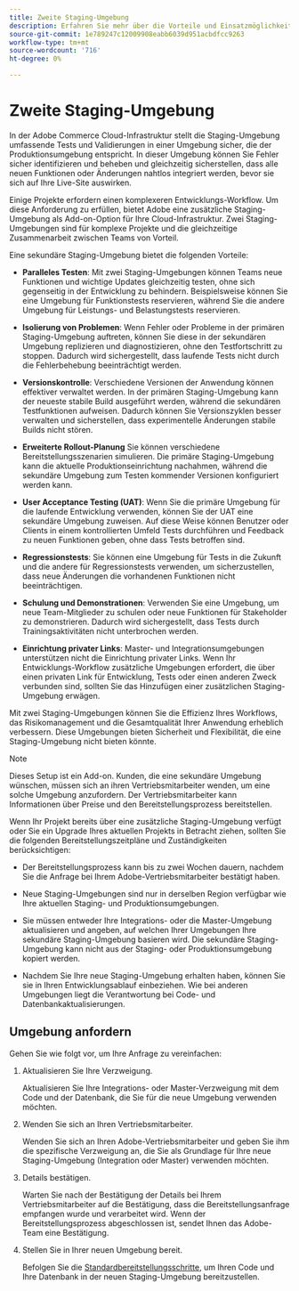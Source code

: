 ```yaml
---
title: Zweite Staging-Umgebung
description: Erfahren Sie mehr über die Vorteile und Einsatzmöglichkeiten einer zweiten Staging-Umgebung für parallele Tests, die Isolierung von Problemen, die Versionskontrolle und mehr.
source-git-commit: 1e789247c12009908eabb6039d951acbdfcc9263
workflow-type: tm+mt
source-wordcount: '716'
ht-degree: 0%

---
```


# Zweite Staging-Umgebung

In der Adobe Commerce Cloud-Infrastruktur stellt die Staging-Umgebung umfassende Tests und Validierungen in einer Umgebung sicher, die der Produktionsumgebung entspricht. In dieser Umgebung können Sie Fehler sicher identifizieren und beheben und gleichzeitig sicherstellen, dass alle neuen Funktionen oder Änderungen nahtlos integriert werden, bevor sie sich auf Ihre Live-Site auswirken.

Einige Projekte erfordern einen komplexeren Entwicklungs-Workflow. Um diese Anforderung zu erfüllen, bietet Adobe eine zusätzliche Staging-Umgebung als Add-on-Option für Ihre Cloud-Infrastruktur. Zwei Staging-Umgebungen sind für komplexe Projekte und die gleichzeitige Zusammenarbeit zwischen Teams von Vorteil.

Eine sekundäre Staging-Umgebung bietet die folgenden Vorteile:

- **Paralleles Testen**: Mit zwei Staging-Umgebungen können Teams neue Funktionen und wichtige Updates gleichzeitig testen, ohne sich gegenseitig in der Entwicklung zu behindern. Beispielsweise können Sie eine Umgebung für Funktionstests reservieren, während Sie die andere Umgebung für Leistungs- und Belastungstests reservieren.

- **Isolierung von Problemen**: Wenn Fehler oder Probleme in der primären Staging-Umgebung auftreten, können Sie diese in der sekundären Umgebung replizieren und diagnostizieren, ohne den Testfortschritt zu stoppen. Dadurch wird sichergestellt, dass laufende Tests nicht durch die Fehlerbehebung beeinträchtigt werden.

- **Versionskontrolle**: Verschiedene Versionen der Anwendung können effektiver verwaltet werden. In der primären Staging-Umgebung kann der neueste stabile Build ausgeführt werden, während die sekundären Testfunktionen aufweisen. Dadurch können Sie Versionszyklen besser verwalten und sicherstellen, dass experimentelle Änderungen stabile Builds nicht stören.

- **Erweiterte Rollout-Planung** Sie können verschiedene Bereitstellungsszenarien simulieren. Die primäre Staging-Umgebung kann die aktuelle Produktionseinrichtung nachahmen, während die sekundäre Umgebung zum Testen kommender Versionen konfiguriert werden kann.

- **User Acceptance Testing (UAT)**: Wenn Sie die primäre Umgebung für die laufende Entwicklung verwenden, können Sie der UAT eine sekundäre Umgebung zuweisen. Auf diese Weise können Benutzer oder Clients in einem kontrollierten Umfeld Tests durchführen und Feedback zu neuen Funktionen geben, ohne dass Tests betroffen sind.

- **Regressionstests**: Sie können eine Umgebung für Tests in die Zukunft und die andere für Regressionstests verwenden, um sicherzustellen, dass neue Änderungen die vorhandenen Funktionen nicht beeinträchtigen.

- **Schulung und Demonstrationen**: Verwenden Sie eine Umgebung, um neue Team-Mitglieder zu schulen oder neue Funktionen für Stakeholder zu demonstrieren. Dadurch wird sichergestellt, dass Tests durch Trainingsaktivitäten nicht unterbrochen werden.

- **Einrichtung privater Links**: Master- und Integrationsumgebungen unterstützen nicht die Einrichtung privater Links. Wenn Ihr Entwicklungs-Workflow zusätzliche Umgebungen erfordert, die über einen privaten Link für Entwicklung, Tests oder einen anderen Zweck verbunden sind, sollten Sie das Hinzufügen einer zusätzlichen Staging-Umgebung erwägen.

Mit zwei Staging-Umgebungen können Sie die Effizienz Ihres Workflows, das Risikomanagement und die Gesamtqualität Ihrer Anwendung erheblich verbessern. Diese Umgebungen bieten Sicherheit und Flexibilität, die eine Staging-Umgebung nicht bieten könnte.

>[!NOTE]
>
>Dieses Setup ist ein Add-on. Kunden, die eine sekundäre Umgebung wünschen, müssen sich an ihren Vertriebsmitarbeiter wenden, um eine solche Umgebung anzufordern. Der Vertriebsmitarbeiter kann Informationen über Preise und den Bereitstellungsprozess bereitstellen.

Wenn Ihr Projekt bereits über eine zusätzliche Staging-Umgebung verfügt oder Sie ein Upgrade Ihres aktuellen Projekts in Betracht ziehen, sollten Sie die folgenden Bereitstellungszeitpläne und Zuständigkeiten berücksichtigen:

- Der Bereitstellungsprozess kann bis zu zwei Wochen dauern, nachdem Sie die Anfrage bei Ihrem Adobe-Vertriebsmitarbeiter bestätigt haben.

- Neue Staging-Umgebungen sind nur in derselben Region verfügbar wie Ihre aktuellen Staging- und Produktionsumgebungen.

- Sie müssen entweder Ihre Integrations- oder die Master-Umgebung aktualisieren und angeben, auf welchen Ihrer Umgebungen Ihre sekundäre Staging-Umgebung basieren wird. Die sekundäre Staging-Umgebung kann nicht aus der Staging- oder Produktionsumgebung kopiert werden.

- Nachdem Sie Ihre neue Staging-Umgebung erhalten haben, können Sie sie in Ihren Entwicklungsablauf einbeziehen. Wie bei anderen Umgebungen liegt die Verantwortung bei Code- und Datenbankaktualisierungen.

## Umgebung anfordern

Gehen Sie wie folgt vor, um Ihre Anfrage zu vereinfachen:

1. Aktualisieren Sie Ihre Verzweigung.

   Aktualisieren Sie Ihre Integrations- oder Master-Verzweigung mit dem Code und der Datenbank, die Sie für die neue Umgebung verwenden möchten.

1. Wenden Sie sich an Ihren Vertriebsmitarbeiter.

   Wenden Sie sich an Ihren Adobe-Vertriebsmitarbeiter und geben Sie ihm die spezifische Verzweigung an, die Sie als Grundlage für Ihre neue Staging-Umgebung (Integration oder Master) verwenden möchten.

1. Details bestätigen.

   Warten Sie nach der Bestätigung der Details bei Ihrem Vertriebsmitarbeiter auf die Bestätigung, dass die Bereitstellungsanfrage empfangen wurde und verarbeitet wird. Wenn der Bereitstellungsprozess abgeschlossen ist, sendet Ihnen das Adobe-Team eine Bestätigung.

1. Stellen Sie in Ihrer neuen Umgebung bereit.

   Befolgen Sie die [Standardbereitstellungsschritte](../deploy/staging-production.md), um Ihren Code und Ihre Datenbank in der neuen Staging-Umgebung bereitzustellen.
